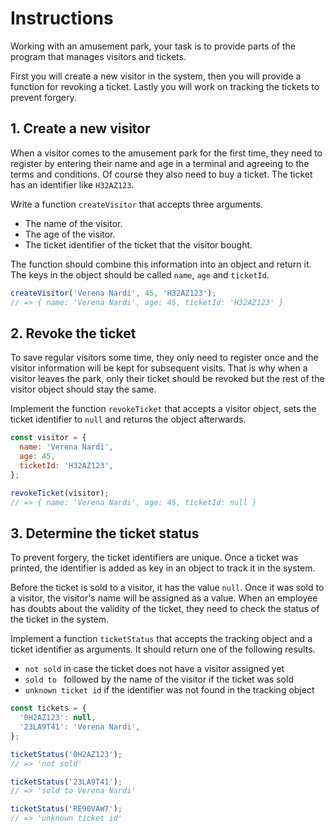 # Instructions

Working with an amusement park, your task is to provide parts of the program that manages visitors and tickets.

First you will create a new visitor in the system, then you will provide a function for revoking a ticket.
Lastly you will work on tracking the tickets to prevent forgery.

## 1. Create a new visitor

When a visitor comes to the amusement park for the first time, they need to register by entering their name and age in a terminal and agreeing to the terms and conditions.
Of course they also need to buy a ticket.
The ticket has an identifier like `H32AZ123`.

Write a function `createVisitor` that accepts three arguments.

- The name of the visitor.
- The age of the visitor.
- The ticket identifier of the ticket that the visitor bought.

The function should combine this information into an object and return it. The keys in the object should be called `name`, `age` and `ticketId`.

```javascript
createVisitor('Verena Nardi', 45, 'H32AZ123');
// => { name: 'Verena Nardi', age: 45, ticketId: 'H32AZ123' }
```

## 2. Revoke the ticket

To save regular visitors some time, they only need to register once and the visitor information will be kept for subsequent visits.
That is why when a visitor leaves the park, only their ticket should be revoked but the rest of the visitor object should stay the same.

Implement the function `revokeTicket` that accepts a visitor object, sets the ticket identifier to `null` and returns the object afterwards.

```javascript
const visitor = {
  name: 'Verena Nardi',
  age: 45,
  ticketId: 'H32AZ123',
};

revokeTicket(visitor);
// => { name: 'Verena Nardi', age: 45, ticketId: null }
```

## 3. Determine the ticket status

To prevent forgery, the ticket identifiers are unique.
Once a ticket was printed, the identifier is added as key in an object to track it in the system.

Before the ticket is sold to a visitor, it has the value `null`.
Once it was sold to a visitor, the visitor's name will be assigned as a value.
When an employee has doubts about the validity of the ticket, they need to check the status of the ticket in the system.

Implement a function `ticketStatus` that accepts the tracking object and a ticket identifier as arguments.
It should return one of the following results.

- `not sold` in case the ticket does not have a visitor assigned yet
- `sold to ` followed by the name of the visitor if the ticket was sold
- `unknown ticket id` if the identifier was not found in the tracking object

```javascript
const tickets = {
  '0H2AZ123': null,
  '23LA9T41': 'Verena Nardi',
};

ticketStatus('0H2AZ123');
// => 'not sold'

ticketStatus('23LA9T41');
// => 'sold to Verena Nardi'

ticketStatus('RE90VAW7');
// => 'unknown ticket id'
```

